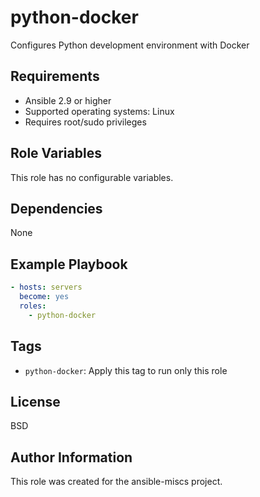 python-docker
=========

Configures Python development environment with Docker

Requirements
------------

- Ansible 2.9 or higher
- Supported operating systems: Linux
- Requires root/sudo privileges

Role Variables
--------------

This role has no configurable variables.

Dependencies
------------

None

Example Playbook
----------------

```yaml
- hosts: servers
  become: yes
  roles:
    - python-docker
```

Tags
----

- `python-docker`: Apply this tag to run only this role

License
-------

BSD

Author Information
------------------

This role was created for the ansible-miscs project.
